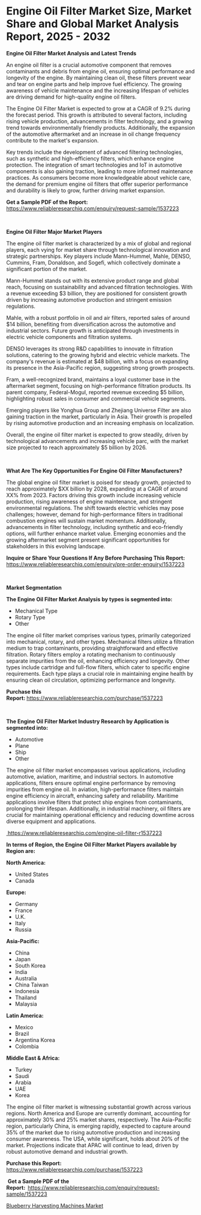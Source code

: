 <p><h1>Engine Oil Filter Market Size, Market Share and Global Market Analysis Report, 2025 - 2032</h1></p><p><strong>Engine Oil Filter Market Analysis and Latest Trends</strong></p>
<p><p>An engine oil filter is a crucial automotive component that removes contaminants and debris from engine oil, ensuring optimal performance and longevity of the engine. By maintaining clean oil, these filters prevent wear and tear on engine parts and help improve fuel efficiency. The growing awareness of vehicle maintenance and the increasing lifespan of vehicles are driving demand for high-quality engine oil filters.</p><p>The Engine Oil Filter Market is expected to grow at a CAGR of 9.2% during the forecast period. This growth is attributed to several factors, including rising vehicle production, advancements in filter technology, and a growing trend towards environmentally friendly products. Additionally, the expansion of the automotive aftermarket and an increase in oil change frequency contribute to the market's expansion. </p><p>Key trends include the development of advanced filtering technologies, such as synthetic and high-efficiency filters, which enhance engine protection. The integration of smart technologies and IoT in automotive components is also gaining traction, leading to more informed maintenance practices. As consumers become more knowledgeable about vehicle care, the demand for premium engine oil filters that offer superior performance and durability is likely to grow, further driving market expansion.</p></p>
<p><strong>Get a Sample PDF of the Report:&nbsp;</strong> <a href="https://www.reliableresearchiq.com/enquiry/request-sample/1537223?utm_campaign=2455&utm_medium=2&utm_source=Github&utm_content=ia&utm_term=11042025&utm_id=engine-oil-filter">https://www.reliableresearchiq.com/enquiry/request-sample/1537223</a></p>
<p>&nbsp;</p>
<p><strong>Engine Oil Filter Major Market Players</strong></p>
<p><p>The engine oil filter market is characterized by a mix of global and regional players, each vying for market share through technological innovation and strategic partnerships. Key players include Mann-Hummel, Mahle, DENSO, Cummins, Fram, Donaldson, and Sogefi, which collectively dominate a significant portion of the market.</p><p>Mann-Hummel stands out with its extensive product range and global reach, focusing on sustainability and advanced filtration technologies. With a revenue exceeding $3 billion, they are positioned for consistent growth driven by increasing automotive production and stringent emission regulations.</p><p>Mahle, with a robust portfolio in oil and air filters, reported sales of around $14 billion, benefiting from diversification across the automotive and industrial sectors. Future growth is anticipated through investments in electric vehicle components and filtration systems.</p><p>DENSO leverages its strong R&D capabilities to innovate in filtration solutions, catering to the growing hybrid and electric vehicle markets. The company's revenue is estimated at $48 billion, with a focus on expanding its presence in the Asia-Pacific region, suggesting strong growth prospects.</p><p>Fram, a well-recognized brand, maintains a loyal customer base in the aftermarket segment, focusing on high-performance filtration products. Its parent company, Federal-Mogul, reported revenue exceeding $5 billion, highlighting robust sales in consumer and commercial vehicle segments.</p><p>Emerging players like Yonghua Group and Zhejiang Universe Filter are also gaining traction in the market, particularly in Asia. Their growth is propelled by rising automotive production and an increasing emphasis on localization. </p><p>Overall, the engine oil filter market is expected to grow steadily, driven by technological advancements and increasing vehicle parc, with the market size projected to reach approximately $5 billion by 2026.</p></p>
<p>&nbsp;</p>
<p><strong>What Are The Key Opportunities For Engine Oil Filter Manufacturers?</strong></p>
<p><p>The global engine oil filter market is poised for steady growth, projected to reach approximately $XX billion by 2028, expanding at a CAGR of around XX% from 2023. Factors driving this growth include increasing vehicle production, rising awareness of engine maintenance, and stringent environmental regulations. The shift towards electric vehicles may pose challenges; however, demand for high-performance filters in traditional combustion engines will sustain market momentum. Additionally, advancements in filter technology, including synthetic and eco-friendly options, will further enhance market value. Emerging economies and the growing aftermarket segment present significant opportunities for stakeholders in this evolving landscape.</p></p>
<p><strong>Inquire or Share Your Questions If Any Before Purchasing This Report:</strong> <a href="https://www.reliableresearchiq.com/enquiry/pre-order-enquiry/1537223?utm_campaign=2455&utm_medium=2&utm_source=Github&utm_content=ia&utm_term=11042025&utm_id=engine-oil-filter">https://www.reliableresearchiq.com/enquiry/pre-order-enquiry/1537223</a></p>
<p>&nbsp;</p>
<p><strong>Market Segmentation</strong></p>
<p><strong>The Engine Oil Filter Market Analysis by types is segmented into:</strong></p>
<p><ul><li>Mechanical Type</li><li>Rotary Type</li><li>Other</li></ul></p>
<p><p>The engine oil filter market comprises various types, primarily categorized into mechanical, rotary, and other types. Mechanical filters utilize a filtration medium to trap contaminants, providing straightforward and effective filtration. Rotary filters employ a rotating mechanism to continuously separate impurities from the oil, enhancing efficiency and longevity. Other types include cartridge and full-flow filters, which cater to specific engine requirements. Each type plays a crucial role in maintaining engine health by ensuring clean oil circulation, optimizing performance and longevity.</p></p>
<p><strong>Purchase this Report:&nbsp;</strong><a href="https://www.reliableresearchiq.com/purchase/1537223?utm_campaign=2455&utm_medium=2&utm_source=Github&utm_content=ia&utm_term=11042025&utm_id=engine-oil-filter">https://www.reliableresearchiq.com/purchase/1537223</a></p>
<p>&nbsp;</p>
<p><strong>The Engine Oil Filter Market Industry Research by Application is segmented into:</strong></p>
<p><ul><li>Automotive</li><li>Plane</li><li>Ship</li><li>Other</li></ul></p>
<p><p>The engine oil filter market encompasses various applications, including automotive, aviation, maritime, and industrial sectors. In automotive applications, filters ensure optimal engine performance by removing impurities from engine oil. In aviation, high-performance filters maintain engine efficiency in aircraft, enhancing safety and reliability. Maritime applications involve filters that protect ship engines from contaminants, prolonging their lifespan. Additionally, in industrial machinery, oil filters are crucial for maintaining operational efficiency and reducing downtime across diverse equipment and applications.</p></p>
<p><a href="https://www.reliableresearchiq.com/engine-oil-filter-r1537223?utm_campaign=2455&utm_medium=2&utm_source=Github&utm_content=ia&utm_term=11042025&utm_id=engine-oil-filter">&nbsp;https://www.reliableresearchiq.com/engine-oil-filter-r1537223</a></p>
<p><strong>In terms of Region, the Engine Oil Filter Market Players available by Region are:</strong></p>
<p>
    <p> <strong> North America: </strong>
        <ul>
            <li>United States</li>
            <li>Canada</li>
        </ul>
        </p> 
    <p> <strong> Europe: </strong>
        <ul>
            <li>Germany</li>
            <li>France</li>
            <li>U.K.</li>
            <li>Italy</li>
            <li>Russia</li>
        </ul>
        </p> 
    <p> <strong> Asia-Pacific: </strong>
        <ul>
            <li>China</li>
            <li>Japan</li>
            <li>South Korea</li>
            <li>India</li>
            <li>Australia</li>
            <li>China Taiwan</li>
            <li>Indonesia</li>
            <li>Thailand</li>
            <li>Malaysia</li>
        </ul>
        </p> 
    <p> <strong> Latin America: </strong>
        <ul>
            <li>Mexico</li>
            <li>Brazil</li>
            <li>Argentina Korea</li>
            <li>Colombia</li>
        </ul>
        </p> 
    <p> <strong> Middle East & Africa: </strong>
        <ul>
            <li>Turkey</li>
            <li>Saudi</li>
            <li>Arabia</li>
            <li>UAE</li>
            <li>Korea</li>
        </ul>
    </p>
    </p>
<p><p>The engine oil filter market is witnessing substantial growth across various regions. North America and Europe are currently dominant, accounting for approximately 30% and 25% market shares, respectively. The Asia-Pacific region, particularly China, is emerging rapidly, expected to capture around 35% of the market due to rising automotive production and increasing consumer awareness. The USA, while significant, holds about 20% of the market. Projections indicate that APAC will continue to lead, driven by robust automotive demand and industrial growth.</p></p>
<p><strong>Purchase this Report: </strong><a href="https://www.reliableresearchiq.com/purchase/1537223?utm_campaign=2455&utm_medium=2&utm_source=Github&utm_content=ia&utm_term=11042025&utm_id=engine-oil-filter">https://www.reliableresearchiq.com/purchase/1537223</a></p>
<p>&nbsp;<strong>Get a Sample PDF of the Report:&nbsp;&nbsp;</strong><a href="https://www.reliableresearchiq.com/enquiry/request-sample/1537223?utm_campaign=2455&utm_medium=2&utm_source=Github&utm_content=ia&utm_term=11042025&utm_id=engine-oil-filter">https://www.reliableresearchiq.com/enquiry/request-sample/1537223</a></p>
<p><strong></strong></p>
<p><p><a href="https://github.com/yenagmah/Market-Research-Report-List-1/blob/main/blueberry-harvesting-machines-market.md?utm_campaign=2455&utm_medium=2&utm_source=Github&utm_content=ia&utm_term=11042025&utm_id=engine-oil-filter">Blueberry Harvesting Machines Market</a></p></p>